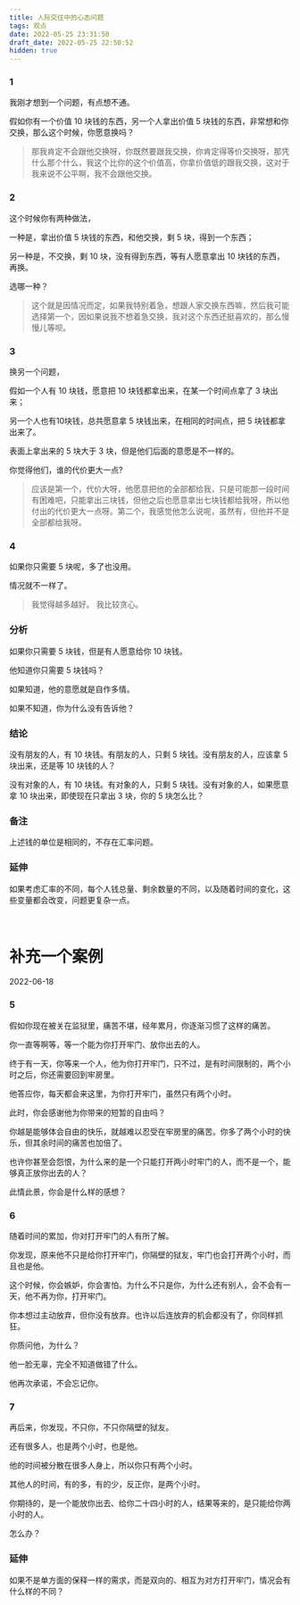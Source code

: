 ```yaml
---
title: 人际交往中的心态问题
tags: 观点
date: 2022-05-25 23:31:50
draft_date: 2022-05-25 22:50:52
hidden: true
---
```



### 1

我刚才想到一个问题，有点想不通。

假如你有一个价值 10 块钱的东西，另一个人拿出价值 5 块钱的东西，非常想和你交换，那么这个时候，你愿意换吗？

> 那我肯定不会跟他交换呀，你既然要跟我交换，你肯定得等价交换呀，那凭什么那个什么，我这个比你的这个价值高，你拿价值低的跟我交换，这对于我来说不公平啊，我不会跟他交换。

### 2

这个时候你有两种做法，

一种是，拿出价值 5 块钱的东西，和他交换，剩 5 块，得到一个东西；

另一种是，不交换，剩 10 块，没有得到东西，等有人愿意拿出 10 块钱的东西，再换。

选哪一种？

> 这个就是因情况而定，如果我特别着急，想跟人家交换东西嘛，然后我可能选择第一个，因如果说我不想着急交换，我对这个东西还挺喜欢的，那么慢慢儿等呗。

### 3

换另一个问题，

假如一个人有 10 块钱，愿意把 10 块钱都拿出来，在某一个时间点拿了 3 块出来；

另一个人也有10块钱，总共愿意拿 5 块钱出来，在相同的时间点，把 5 块钱都拿出来了。

表面上拿出来的 5 块大于 3 块，但是他们后面的意愿是不一样的。

你觉得他们，谁的代价更大一点?

> 应该是第一个，代价大呀，他愿意把他的全部都给我，只是可能那一段时间有困难吧，只能拿出三块钱，但他之后也愿意拿出七块钱都给我呀，所以他付出的代价更大一点呀。第二个，我感觉他怎么说呢，虽然有，但他并不是全部都给我呀。

### 4 

如果你只需要 5 块呢，多了也没用。

情况就不一样了。

> 我觉得越多越好。
> 我比较贪心。

### 分析

如果你只需要 5 块钱，但是有人愿意给你 10 块钱。

他知道你只需要 5 块钱吗？

如果知道，他的意愿就是自作多情。

如果不知道，你为什么没有告诉他？

### 结论

没有朋友的人，有 10 块钱。有朋友的人，只剩 5 块钱。没有朋友的人，应该拿 5 块出来，还是等 10 块钱的人？

没有对象的人，有 10 块钱。有对象的人，只剩 5 块钱。没有对象的人，如果愿意拿 10 块出来，即使现在只拿出 3 块，你的 5 块怎么比？

### 备注

上述钱的单位是相同的，不存在汇率问题。

### 延伸

如果考虑汇率的不同，每个人钱总量、剩余数量的不同，以及随着时间的变化，这些变量都会改变，问题更复杂一点。

<br>

# 补充一个案例

<div class="time">2022-06-18</div>

### 5

假如你现在被关在监狱里，痛苦不堪，经年累月，你逐渐习惯了这样的痛苦。

你一直等啊等，等一个能为你打开牢门、放你出去的人。

终于有一天，你等来一个人，他为你打开牢门，只不过，是有时间限制的，两个小时之后，你还需要回到牢房里。

他答应你，每天都会来这里，为你打开牢门，虽然只有两个小时。

此时，你会感谢他为你带来的短暂的自由吗？

你越是能够体会自由的快乐，就越难以忍受在牢房里的痛苦。你多了两个小时的快乐，但其余时间的痛苦也加倍了。

也许你甚至会怨恨，为什么来的是一个只能打开两小时牢门的人，而不是一个，能够真正放你出去的人？

此情此景，你会是什么样的感想？

### 6

随着时间的累加，你对打开牢门的人有所了解。

你发现，原来他不只是给你打开牢门，你隔壁的狱友，牢门也会打开两个小时，而且也是他。

这个时候，你会嫉妒，你会害怕。为什么不只是你，为什么还有别人，会不会有一天，他不再为你，打开牢门。

你本想过主动放弃，但你没有放弃。也许以后连放弃的机会都没有了，你同样抓狂。

你质问他，为什么？

他一脸无辜，完全不知道做错了什么。

他再次承诺，不会忘记你。

### 7

再后来，你发现，不只你，不只你隔壁的狱友。

还有很多人，也是两个小时，也是他。

他的时间被分散在很多人身上，所以你只有两个小时。

其他人的时间，有的多，有的少，反正你，是两个小时。

你期待的，是一个能放你出去、给你二十四小时的人，结果等来的，是只能给你两小时的人。

怎么办？

### 延伸

如果不是单方面的保释一样的需求，而是双向的、相互为对方打开牢门，情况会有什么样的不同？
